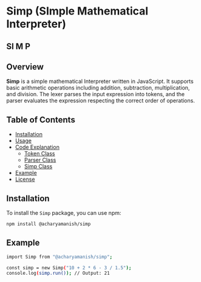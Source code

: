 # Simp (SImple Mathematical Interpreter)
##      SI     M                 P

## Overview

**Simp** is a simple mathematical Interpreter written in JavaScript. It supports basic arithmetic operations including addition, subtraction, multiplication, and division. The lexer parses the input expression into tokens, and the parser evaluates the expression respecting the correct order of operations.

## Table of Contents

- [Installation](#installation)
- [Usage](#usage)
- [Code Explanation](#code-explanation)
  - [Token Class](#token-class)
  - [Parser Class](#parser-class)
  - [Simp Class](#simp-class)
- [Example](#example)
- [License](#license)

## Installation

To install the `Simp` package, you can use npm:

```bash
npm install @acharyamanish/simp
```

## Example

```bash
import Simp from "@acharyamanish/simp";

const simp = new Simp("10 + 2 * 6 - 3 / 1.5");
console.log(simp.run()); // Output: 21
